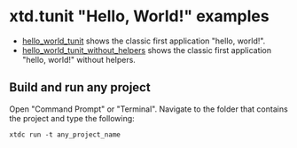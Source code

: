 # xtd.tunit "Hello, World!" examples

* [hello_world_tunit](hello_world_tunit/README.md) shows the classic first application "hello, world!".
* [hello_world_tunit_without_helpers](hello_world_tunit_without_helpers/README.md) shows the classic first application "hello, world!" without helpers.

## Build and run any project

Open "Command Prompt" or "Terminal". Navigate to the folder that contains the project and type the following:

```shell
xtdc run -t any_project_name
```

